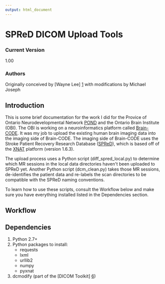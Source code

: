 ```yaml
---
output: html_document
---
```

# SPReD DICOM Upload Tools

### Current Version

1.00

### Authors
Originally conceived by [Wayne Lee] [1] with modifications by Michael Joseph

## Introduction

This is some brief documentation for the work I did for the Provice of Ontario Neurodevelopmental Network [POND][2] and the Ontario Brain Institute (OBI). The OBI is working on a neuroinformatics platform called [Brain-CODE][3]. It was my job to upload the existing human brain imaging data into the imaging side of Brain-CODE. The imaging side of Brain-CODE uses the Stroke Patient Recovery Research Database ([SPReD][4]), which is based off of the [XNAT][5] platform (version 1.6.3).

The upload process uses a Python script (diff_spred_local.py) to determine which MR sessions in the local data directories haven't been uploaded to SPReD yet. Another Python script (dcm_clean.py) takes those MR sessions, de-identifies the patient data and re-labels the scan directories to be compatible with the SPReD naming conventions. 

To learn how to use these scripts, consult the Workflow below and make sure you have everything installed listed in the Dependencies section.

## Workflow

## Dependencies
1. Python 2.7+
2. Python packages to install:
    - requests
    - lxml
    - urllib2
    - numpy
    - pyxnat
3. dcmodify (part of the [DICOM Toolkit] [6])

<!---
References
-->
[1]: https://github.com/wy2lee/DCM_QA 
[2]: http://pond-network.ca/home/
[3]: https://braincode.ca/
[4]: https://spred.braincode.ca/
[5]: http://www.xnat.org/
[6]: http://support.dcmtk.org/docs/index.html
